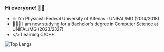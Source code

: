 ### Hi everyone! 👋🏻

- ⚛️ I'm Physicist: Federal University of Alfenas - UNIFAL/MG (2014/2018)
- 👨🏻‍💻 I am now studying for a Bachelor's degree in Computer Science at UNIFAL/MG (2023/2027)
- </> Learning C/C++

![Top Langs](https://github-readme-stats.vercel.app/api/top-langs/?username=rpassosdomingues&layout=compact)
